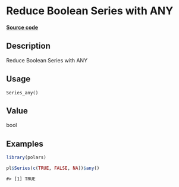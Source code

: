 
# Reduce Boolean Series with ANY

[**Source code**](https://github.com/pola-rs/r-polars/tree/main/R/series__series.R#L512)

## Description

Reduce Boolean Series with ANY

## Usage

<pre><code class='language-R'>Series_any()
</code></pre>

## Value

bool

## Examples

``` r
library(polars)

pl$Series(c(TRUE, FALSE, NA))$any()
```

    #> [1] TRUE

